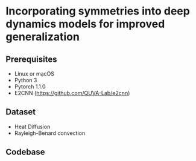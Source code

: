 # Incorporating symmetries into deep dynamics models for improved generalization

## Prerequisites
- Linux or macOS
- Python 3
- Pytorch 1.1.0
- E2CNN (https://github.com/QUVA-Lab/e2cnn)

## Dataset
- Heat Diffusion
- Rayleigh-Benard convection

## Codebase

